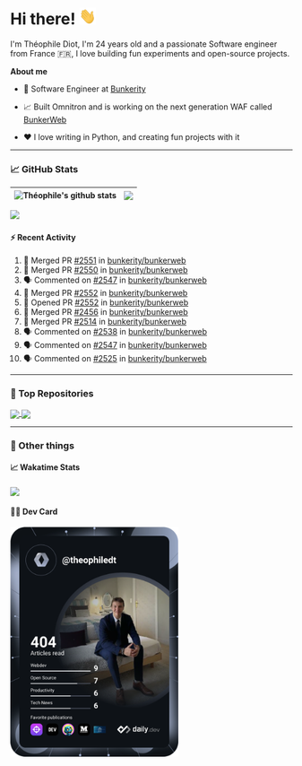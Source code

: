 # Hi there! <img src="./wave.gif" width="30px" height="30px" />

I'm Théophile Diot, I'm 24 years old and a passionate Software engineer from France 🇫🇷, I love building fun experiments and open-source projects.

**About me**

- 💼 Software Engineer at [Bunkerity](https://www.bunkerity.com/)

- 📈 Built Omnitron and is working on the next generation WAF called [BunkerWeb](https://www.bunkerweb.io)

- ❤️ I love writing in Python, and creating fun projects with it

---

### 📈 GitHub Stats

| <img align="center" src="https://github-readme-stats.vercel.app/api?username=TheophileDiot&show_icons=true&include_all_commits=true&theme=algolia&hide_border=true&rank_icon=github" alt="Théophile's github stats" /> | <img align="center" src="https://github-readme-stats.vercel.app/api/top-langs/?username=TheophileDiot&layout=compact&theme=algolia&hide_border=true" /> |
| ---------------------------------------------------------------------------------------------------------------------------------------------------------------------------------------------------------------------- | ------------------------------------------------------------------------------------------------------------------------------------------------------- |

![](https://github-readme-activity-graph.vercel.app/graph?username=TheophileDiot&theme=tokyo-night)

#### :zap: Recent Activity

<!--START_SECTION:activity-->
1. 🎉 Merged PR [#2551](https://github.com/bunkerity/bunkerweb/pull/2551) in [bunkerity/bunkerweb](https://github.com/bunkerity/bunkerweb)
2. 🎉 Merged PR [#2550](https://github.com/bunkerity/bunkerweb/pull/2550) in [bunkerity/bunkerweb](https://github.com/bunkerity/bunkerweb)
3. 🗣 Commented on [#2547](https://github.com/bunkerity/bunkerweb/issues/2547#issuecomment-3135481253) in [bunkerity/bunkerweb](https://github.com/bunkerity/bunkerweb)
4. 🎉 Merged PR [#2552](https://github.com/bunkerity/bunkerweb/pull/2552) in [bunkerity/bunkerweb](https://github.com/bunkerity/bunkerweb)
5. 💪 Opened PR [#2552](https://github.com/bunkerity/bunkerweb/pull/2552) in [bunkerity/bunkerweb](https://github.com/bunkerity/bunkerweb)
6. 🎉 Merged PR [#2456](https://github.com/bunkerity/bunkerweb/pull/2456) in [bunkerity/bunkerweb](https://github.com/bunkerity/bunkerweb)
7. 🎉 Merged PR [#2514](https://github.com/bunkerity/bunkerweb/pull/2514) in [bunkerity/bunkerweb](https://github.com/bunkerity/bunkerweb)
8. 🗣 Commented on [#2538](https://github.com/bunkerity/bunkerweb/issues/2538#issuecomment-3135396177) in [bunkerity/bunkerweb](https://github.com/bunkerity/bunkerweb)
9. 🗣 Commented on [#2547](https://github.com/bunkerity/bunkerweb/issues/2547#issuecomment-3135364881) in [bunkerity/bunkerweb](https://github.com/bunkerity/bunkerweb)
10. 🗣 Commented on [#2525](https://github.com/bunkerity/bunkerweb/issues/2525#issuecomment-3135259692) in [bunkerity/bunkerweb](https://github.com/bunkerity/bunkerweb)
<!--END_SECTION:activity-->

---

### 🔧 Top Repositories

<a href="https://github.com/bunkerity/bunkerweb">
  <img align="center" src="https://github-readme-stats.vercel.app/api/pin/?username=Bunkerity&repo=bunkerweb&theme=algolia" />
</a>
<a href="https://github.com/TheophileDiot/Omnitron">
  <img align="center" src="https://github-readme-stats.vercel.app/api/pin/?username=TheophileDiot&repo=Omnitron&theme=algolia" />
</a>

---

### 🎉 Other things

#### 📈 Wakatime Stats

<a href="https://wakatime.com/@theophile_bunkerity">
  <img align="center" src="https://github-readme-stats.vercel.app/api/wakatime?username=3aa5ce41-c253-43d9-8441-a721e446a45f&layout=compact&theme=algolia" />
</a>

#### 👨‍💻 Dev Card

<a href="https://app.daily.dev/TheophileDt">
  <img src="./devcard.svg" width="300" alt="Théophile Diot's Dev Card"/>
</a>
